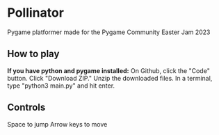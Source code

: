 # Pollinator
Pygame platformer made for the Pygame Community Easter Jam 2023

## How to play
**If you have python and pygame installed:**
  On Github, click the "Code" button.
  Click "Download ZIP."
  Unzip the downloaded files.
  In a terminal, type "python3 main.py" and hit enter.


## Controls
Space to jump
Arrow keys to move